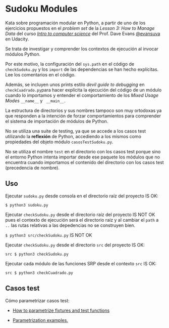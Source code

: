 Sudoku Modules
==============

Kata sobre programación modular en Python, a partir de uno de los ejercicios propuestos en el _problem set_ de la _Lesson 3: How to Manage Data_ del curso [_Intro to computer science_](https://www.youtube.com/watch?v=9nkR2LLPiYo&list=PLAwxTw4SYaPmjFQ2w9j05WDX8Jtg5RXWW) del Prof. Dave Evans [@evansuva](https://github.com/evansuva) en Udacity. 

Se trata de investigar y comprender los contextos de ejecución al invocar módulos Python.

Por este motivo, la configuración del `sys.path` en el código de `checkSudoku.py` y los `import`
de las dependencias se han hecho explícitas. Lee los comentarios en el código.

Además, se incluyen unos prints estilo _devil guide to debugging_ en `checkCuadrado.py`para hacer explícita la ejecución del código de un módulo cuando lo importamos y entender el comportamiento de los _Mixed Usage Modes_ `__name__` y ` __main__`.

La estructura de directorios y sus nombres tampoco son muy ortodoxas ya que responden a la intención de forzar comportamientos para comprender el sistema de importación de módulos de Python.

No se utiliza una suite de testing, ya que se accede a los casos test utilizando la **reflexión** de Python, accediendo a los mismos como propiedades del objeto módulo `casosTestSudoku.py`.

No se utiliza el nombre `test` en el directorio con los casos test porque sino el entorno Python intenta importar desde ese paquete los módulos que no encuentra cuando importamos el contenido del directorio con los casos test (precedencia de nombre).

## Uso

Ejecutar `sudoku.py` desde consola en el directorio raíz del proyecto IS OK:

`$ python3 sudoku.py`

Ejecutar `checkSudoku.py` desde el directorio raíz del proyecto IS NOT OK 
pues el contexto de ejecución será el directorio raíz y al cambiar el `path` a `..` las rutas relativas a las depedencias no se construyen bien.

`$ python3 src/checkSudoku.py` IS NOT OK

Ejecutar `checkSudoku.py` desde el directorio `src` del proyecto IS OK:

`src $ python3 checkSudoku.py`

Ejecutar cada módulo de las funciones SRP desde el contexto `src` IS OK:

`src $ python3 checkCuadrado.py`

## Casos test

Cómo parametrizar casos test:

- [How to parametrize fixtures and test functions](https://docs.pytest.org/en/stable/how-to/parametrize.html)

- [Parametrization examples.](https://docs.pytest.org/en/stable/example/parametrize.html#paramexamples)